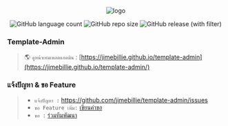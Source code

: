 <p align="center">
  <img alt="logo" src="https://github.com/jimebillie/template-admin/assets/142768350/e9eadedb-779c-48d1-9c85-a6af55034031">
</div>

<p align="center">
<img alt="GitHub language count" src="https://img.shields.io/github/languages/count/jimebillie/template-admin">
<img alt="GitHub repo size" src="https://img.shields.io/github/repo-size/jimebillie/template-admin">
<img alt="GitHub release (with filter)" src="https://img.shields.io/github/v/release/jimebillie/template-admin">
</div>


### Template-Admin
> 🌎 `ดูหน้าเทมเพลตแอดมิน` : [https://jimebillie.github.io/template-admin](https://jimebillie.github.io/template-admin/)


### แจ้งปัญหา & ขอ Feature
> * `แจ้งปัญหา :` https://github.com/jimebillie/template-admin/issues
> * `ขอ Feature เพิ่ม:` [เขียนคำขอ](https://github.com/jimebillie/template-admin/discussions/categories/%E0%B8%82%E0%B8%AD-feature-%E0%B9%80%E0%B8%9E%E0%B8%B4%E0%B9%88%E0%B8%A1)
> * `ขอ :` [ร่วมทีมพัฒนา](https://github.com/jimebillie/template-admin/discussions/2)
